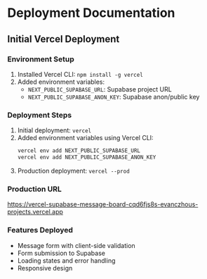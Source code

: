 # Deployment Documentation

## Initial Vercel Deployment

### Environment Setup
1. Installed Vercel CLI: `npm install -g vercel`
2. Added environment variables:
   - `NEXT_PUBLIC_SUPABASE_URL`: Supabase project URL
   - `NEXT_PUBLIC_SUPABASE_ANON_KEY`: Supabase anon/public key

### Deployment Steps
1. Initial deployment: `vercel`
2. Added environment variables using Vercel CLI:
   ```bash
   vercel env add NEXT_PUBLIC_SUPABASE_URL
   vercel env add NEXT_PUBLIC_SUPABASE_ANON_KEY
   ```
3. Production deployment: `vercel --prod`

### Production URL
https://vercel-supabase-message-board-cqd6fjs8s-evanczhous-projects.vercel.app

### Features Deployed
- Message form with client-side validation
- Form submission to Supabase
- Loading states and error handling
- Responsive design

